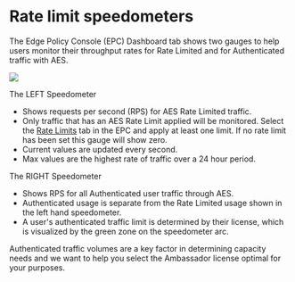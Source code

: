# Rate limit speedometers

The Edge Policy Console (EPC) Dashboard tab shows two gauges to help users monitor their throughput rates for Rate Limited and for Authenticated traffic with AES.

![](../../../images/speedometers.png)

The LEFT Speedometer

- Shows requests per second (RPS) for AES Rate Limited traffic.
- Only traffic that has an AES Rate Limit applied will be monitored.  Select the [Rate Limits](../../using/rate-limits/rate-limits) tab in the EPC and apply at least one limit. If no rate limit has been set this gauge will show zero.
- Current values are updated every second.
- Max values are the highest rate of traffic over a 24 hour period.

The RIGHT Speedometer

- Shows RPS for all Authenticated user traffic through AES.
- Authenticated usage is separate from the Rate Limited usage shown in the left hand speedometer.
- A user's authenticated traffic limit is determined by their license, which is visualized by the green zone on the speedometer arc.

Authenticated traffic volumes are a key factor in determining capacity needs and we want to help you select the Ambassador license optimal for your purposes.